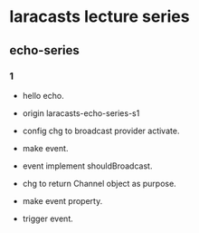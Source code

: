 # laracasts lecture series

## echo-series

### 1
- hello echo.
- origin laracasts-echo-series-s1


- config chg to broadcast provider activate.
- make event.
- event implement shouldBroadcast.
- chg to return Channel object as purpose.
- make event property.
- trigger event.

